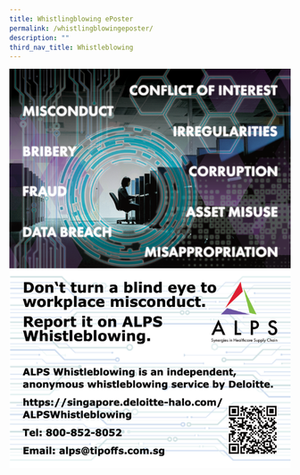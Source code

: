 ```yaml
---
title: Whistlingblowing ePoster
permalink: /whistlingblowingeposter/
description: ""
third_nav_title: Whistleblowing
---
```

[![](/images/Whistleblowing/alps_whistleblowing_eposter_1280x1810.png)](https://singapore.deloitte-halo.com/MOHHWhistleblowing/)